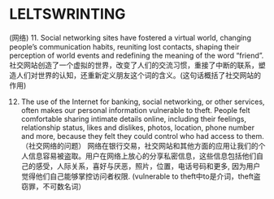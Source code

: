 # LELTSWRINTING

(网络)
11. Social networking sites have fostered a virtual world, changing people’s communication habits, reuniting lost contacts, shaping their perception of world events and redefining the meaning of the word “friend”.
社交网站创造了一个虚拟的世界，改变了人们的交流习惯，重接了中断的联系，塑造人们对世界的认知，还重新定义朋友这个词的含义。(这句话概括了社交网站的作用)

12. The use of the Internet for banking, social networking, or other services, often makes our personal information vulnerable to theft. People felt comfortable sharing intimate details online, including their feelings, relationship status, likes and dislikes, photos, location, phone number and more, because they felt they could control who had access to them. （社交网络的问题）
网络在银行交易，社交网站和其他方面的应用让我们的个人信息容易被盗取。用户在网络上放心的分享私密信息，这些信息包括他们自己的感受，人际关系，喜好与厌恶，照片，位置，电话号码和更多, 因为用户觉得他们自己能够掌控访问者权限. (vulnerable to theft中to是介词，theft盗窃罪，不可数名词）

